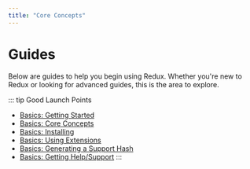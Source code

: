```yaml
---
title: "Core Concepts" 
---
```


# Guides

Below are guides to help you begin using Redux.  Whether you're new to Redux or looking for advanced guides, this is the 
area to explore.

::: tip Good Launch Points
- [Basics: Getting Started](basics/getting-started.md)
- [Basics: Core Concepts](basics/core-concepts.md)
- [Basics: Installing](basics/install.md)
- [Basics: Using Extensions](basics/using-extensions.md)
- [Basics: Generating a Support Hash](basics/generating-a-support-hash.md)
- [Basics: Getting Help/Support](basics/support-defined.md)
:::